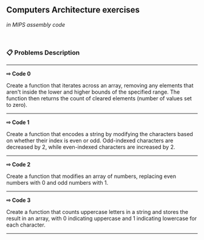 ## Computers Architecture exercises
*in MIPS assembly code*

&nbsp;

### 📋 **Problems Description**

---
**⇨ Code 0**

Create a function that iterates across an array, removing any elements that aren't inside the lower and higher bounds of the specified range. The function then returns the count of cleared elements (number of values set to zero).

---
**⇨ Code 1**

Create a function that encodes a string by modifying the characters based on whether their index is even or odd. Odd-indexed characters are decreased by 2, while even-indexed characters are increased by 2.

---
**⇨ Code 2**

Create a function that modifies an array of numbers, replacing even numbers with 0 and odd numbers with 1.

---
**⇨ Code 3**

Create a function that counts uppercase letters in a string and stores the result in an array, with 0 indicating uppercase and 1 indicating lowercase for each character.

---
